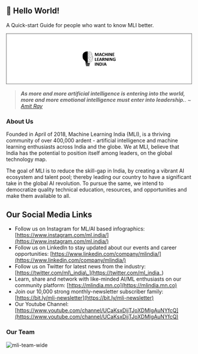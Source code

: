 ## 👋 Hello World! 

A Quick-start Guide for people who want to know MLI better.

![mli-logo-wide](https://raw.githubusercontent.com/AllenAJ/Data-dump/master/Group%201.png)

> ***As more and more artificial intelligence is entering into the world, more and more emotional intelligence must enter into leadership.***.
> ~ [*Amit Ray*](https://en.wikipedia.org/wiki/Amit_Ray)

### About Us

Founded in April of 2018, Machine Learning India (MLI), is a thriving community of over 400,000 ardent - artificial intelligence and machine learning enthusiasts across India and the globe. We at MLI, believe that India has the potential to position itself among leaders, on the global technology map.

The goal of MLI is to reduce the skill-gap in India, by creating a vibrant AI ecosystem and talent pool; thereby leading our country to have a significant take in the global AI revolution. To pursue the same, we intend to democratize quality technical education, resources, and opportunities and make them available to all.

## Our Social Media Links

* Follow us on Instagram for ML/AI based infographics: [https://www.instagram.com/ml.india/](https://www.instagram.com/ml.india/)
* Follow us on Linkedln to stay updated about our events and career opportunities: [https://www.linkedin.com/company/mlindia/](https://www.linkedin.com/company/mlindia/)
* Follow us on Twitter for latest news from the industry: [https://twitter.com/ml\_india\_](https://twitter.com/ml_india_)
* Learn, share and network with like-minded AI/ML enthusiasts on our community platform: [https://mlindia.mn.co](https://mlindia.mn.co)
* Join our 10,000 strong monthly-newsletter subscriber family: [https://bit.ly/mli-newsletter](https://bit.ly/mli-newsletter)
* Our Youtube Channel: [https://www.youtube.com/channel/UCaKsxDijTJoXDMIgAuNYfcQ](https://www.youtube.com/channel/UCaKsxDijTJoXDMIgAuNYfcQ)

### Our Team

![mli-team-wide](https://media1-production-mightynetworks.imgix.net/asset/16952049/MLI_Team_1_.png)
